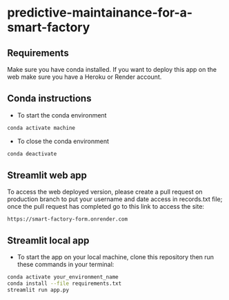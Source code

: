 # predictive-maintainance-for-a-smart-factory



## Requirements
Make sure you have conda installed. If you want to deploy this app on the web make sure you have a Heroku or Render account.





## Conda instructions
- To start the conda environment

``` bash
conda activate machine
```

- To close the conda environment
``` bash
conda deactivate
```

## Streamlit web app

To access the web deployed version, please create a pull request on production branch to put your username and date access in records.txt file; once the pull request has completed go to this link to access the site:
```
https://smart-factory-form.onrender.com
```

## Streamlit local app
- To start the  app on your local machine, clone this repository then run these commands in your terminal:
```bash
conda activate your_environment_name
conda install --file requirements.txt
streamlit run app.py
```

